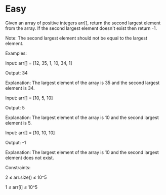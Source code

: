 # Easy

Given an array of positive integers arr[], return the second largest element from the array. If the second largest element doesn't exist then return -1.

Note: The second largest element should not be equal to the largest element.

Examples:

Input: arr[] = [12, 35, 1, 10, 34, 1]

Output: 34

Explanation: The largest element of the array is 35 and the second largest element is 34.

Input: arr[] = [10, 5, 10]

Output: 5

Explanation: The largest element of the array is 10 and the second largest element is 5.

Input: arr[] = [10, 10, 10]

Output: -1

Explanation: The largest element of the array is 10 and the second largest element does not exist.


Constraints:

2 ≤ arr.size() ≤ 10^5

1 ≤ arr[i] ≤ 10^5
